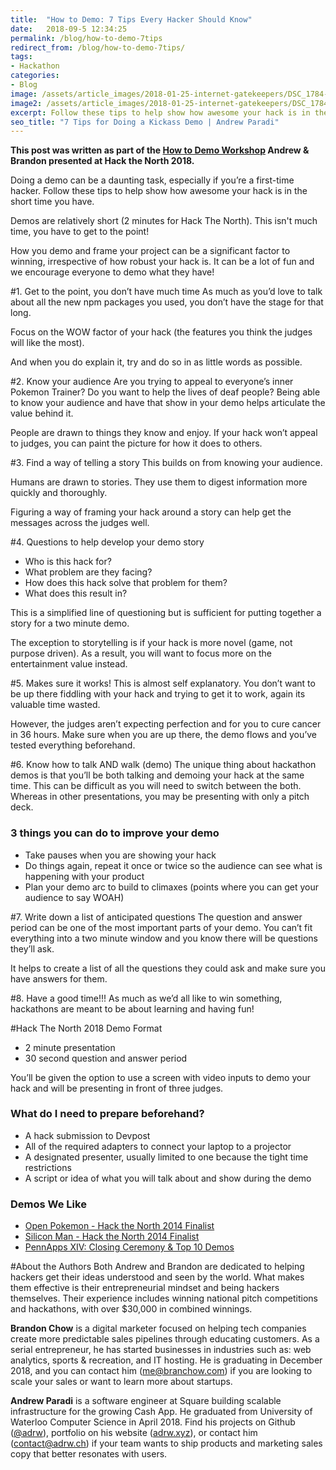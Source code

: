 ```yaml
---
title:  "How to Demo: 7 Tips Every Hacker Should Know"
date:   2018-09-5 12:34:25
permalink: /blog/how-to-demo-7tips
redirect_from: /blog/how-to-demo-7tips/
tags:
- Hackathon
categories:
- Blog
image: /assets/article_images/2018-01-25-internet-gatekeepers/DSC_1784-2500c.png
image2: /assets/article_images/2018-01-25-internet-gatekeepers/DSC_1784-500c.png
excerpt: Follow these tips to help show how awesome your hack is in the short demo time you have.
seo_title: "7 Tips for Doing a Kickass Demo | Andrew Paradi"
---
```


**This post was written as part of the [How to Demo Workshop](https://github.com/hackthenorth/hackthenorth2018-workshops/blob/master/HowToDemo.md) Andrew & Brandon presented at Hack the North 2018.**

Doing a demo can be a daunting task, especially if you’re a first-time hacker. Follow these tips to help show how awesome your hack is in the short time you have.

Demos are relatively short (2 minutes for Hack The North). This isn't much time, you have to get to the point!

How you demo and frame your project can be a significant factor to winning, irrespective of how robust your hack is. It can be a lot of fun and we encourage everyone to demo what they have!

#1. Get to the point, you don’t have much time
As much as you’d love to talk about all the new npm packages you used, you don’t have the stage for that long. 

Focus on the WOW factor of your hack (the features you think the judges will like the most). 

And when you do explain it, try and do so in as little words as possible.

#2. Know your audience
Are you trying to appeal to everyone’s inner Pokemon Trainer? Do you want to help the lives of deaf people? Being able to know your audience and have that show in your demo helps articulate the value behind it.

People are drawn to things they know and enjoy. If your hack won’t appeal to judges, you can paint the picture for how it does to others.

#3. Find a way of telling a story
This builds on from knowing your audience.

Humans are drawn to stories. They use them to digest information more quickly and thoroughly.

Figuring a way of framing your hack around a story can help get the messages across the judges well.

#4. Questions to help develop your demo story
- Who is this hack for?
- What problem are they facing?
- How does this hack solve that problem for them?
- What does this result in?

This is a simplified line of questioning but is sufficient for putting together a story for a two minute demo.

The exception to storytelling is if your hack is more novel (game, not purpose driven). As a result, you will want to focus more on the entertainment value instead.

#5. Makes sure it works!
This is almost self explanatory. You don’t want to be up there fiddling with your hack and trying to get it to work, again its valuable time wasted.

However, the judges aren’t expecting perfection and for you to cure cancer in 36 hours. Make sure when you are up there, the demo flows and you’ve tested everything beforehand.

#6. Know how to talk AND walk (demo)
The unique thing about hackathon demos is that you’ll be both talking and demoing your hack at the same time. This can be difficult as you will need to switch between the both. Whereas in other presentations, you may be presenting with only a pitch deck.

### 3 things you can do to improve your demo

- Take pauses when you are showing your hack
- Do things again, repeat it once or twice so the audience can see what is happening with your product
- Plan your demo arc to build to climaxes (points where you can get your audience to say WOAH)

#7. Write down a list of anticipated questions
The question and answer period can be one of the most important parts of your demo. You can’t fit everything into a two minute window and you know there will be questions they’ll ask.

It helps to create a list of all the questions they could ask and make sure you have answers for them.

#8. Have a good time!!!
As much as we’d all like to win something, hackathons are meant to be about learning and having fun!

#Hack The North 2018 Demo Format
- 2 minute presentation
- 30 second question and answer period

You’ll be given the option to use a screen with video inputs to demo your hack and will be presenting in front of three judges.

### What do I need to prepare beforehand?
- A hack submission to Devpost
- All of the required adapters to connect your laptop to a projector
- A designated presenter, usually limited to one because the tight time restrictions
- A script or idea of what you will talk about and show during the demo

### Demos We Like
- [Open Pokemon - Hack the North 2014 Finalist](https://www.youtube.com/watch?v=p7qKFYH3HLg)
- [Silicon Man - Hack the North 2014 Finalist](https://www.youtube.com/watch?v=w_oo4T7tBz8)
- [PennApps XIV: Closing Ceremony & Top 10 Demos](https://www.youtube.com/watch?v=bM09X75omIQ)

#About the Authors
Both Andrew and Brandon are dedicated to helping hackers get their ideas understood and seen by the world. What makes them effective is their entrepreneurial mindset and being hackers themselves. Their experience includes winning national pitch competitions and hackathons, with over $30,000 in combined winnings.

**Brandon Chow** is a digital marketer focused on helping tech companies create more predictable sales pipelines through educating customers. As a serial entrepreneur, he has started businesses in industries such as: web analytics, sports & recreation, and IT hosting. He is graduating in December 2018, and you can contact him ([me@branchow.com](mailto:me@branchow.com)) if you are looking to scale your sales or want to learn more about startups.

**Andrew Paradi** is a software engineer at Square building scalable infrastructure for the growing Cash App. He graduated from University of Waterloo Computer Science in April 2018. Find his projects on Github ([@adrw](https://github.com/adrw)), portfolio on his website ([adrw.xyz](https://www.adrw.xyz)), or contact him ([contact@adrw.ch](mailto:contact@adrw.ch)) if your team wants to ship products and marketing sales copy that better resonates with users.
